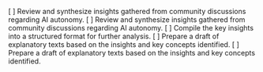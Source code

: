 [ ] Review and synthesize insights gathered from community discussions regarding AI autonomy.
[ ] Review and synthesize insights gathered from community discussions regarding AI autonomy.
[ ] Compile the key insights into a structured format for further analysis.
[ ] Prepare a draft of explanatory texts based on the insights and key concepts identified.
[ ] Prepare a draft of explanatory texts based on the insights and key concepts identified.